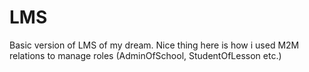# LMS

Basic version of LMS of my dream. Nice thing here is how i used M2M relations to manage roles (AdminOfSchool, StudentOfLesson etc.)
